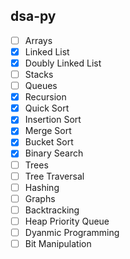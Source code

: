 ## dsa-py

- [ ] Arrays
- [x] Linked List
- [x] Doubly Linked List
- [ ] Stacks
- [ ] Queues
- [x] Recursion
- [x] Quick Sort
- [x] Insertion Sort
- [x] Merge Sort
- [x] Bucket Sort
- [x] Binary Search
- [ ] Trees
- [ ] Tree Traversal
- [ ] Hashing
- [ ] Graphs
- [ ] Backtracking
- [ ] Heap Priority Queue
- [ ] Dyanmic Programming
- [ ] Bit Manipulation

